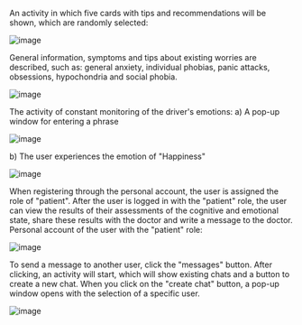 An activity in which five cards with tips and recommendations will be shown, which are randomly selected:

![image](https://github.com/user-attachments/assets/146e93a8-642f-4641-bf72-3775d90f4850)

General information, symptoms and tips about existing worries are described, such as: general anxiety, individual phobias, panic attacks, obsessions, hypochondria and social phobia.

![image](https://github.com/user-attachments/assets/bb199209-e1d1-4997-8ab0-c539fcae7bda)

The activity of constant monitoring of the driver's emotions:
a) A pop-up window for entering a phrase

![image](https://github.com/user-attachments/assets/11865c89-7238-47d9-b220-a6d7a38c2a49)

b) The user experiences the emotion of "Happiness"

![image](https://github.com/user-attachments/assets/dbe737b6-f06d-4a29-b6ae-da7a057e55b2)

When registering through the personal account, the user is assigned the role of "patient". After the user is logged in with the "patient" role, the user can view the results of their assessments of the cognitive and emotional state, share these results with the doctor and write a message to the doctor. Personal account of the user with the "patient" role:

![image](https://github.com/user-attachments/assets/8662a119-c15d-4ee1-9d99-d1dbf82c7f31)

To send a message to another user, click the "messages" button. After clicking, an activity will start, which will show existing chats and a button to create a new chat. When you click on the "create chat" button, a pop-up window opens with the selection of a specific user.

![image](https://github.com/user-attachments/assets/958377a8-dd41-4d44-875f-0399f3e3a04d)
